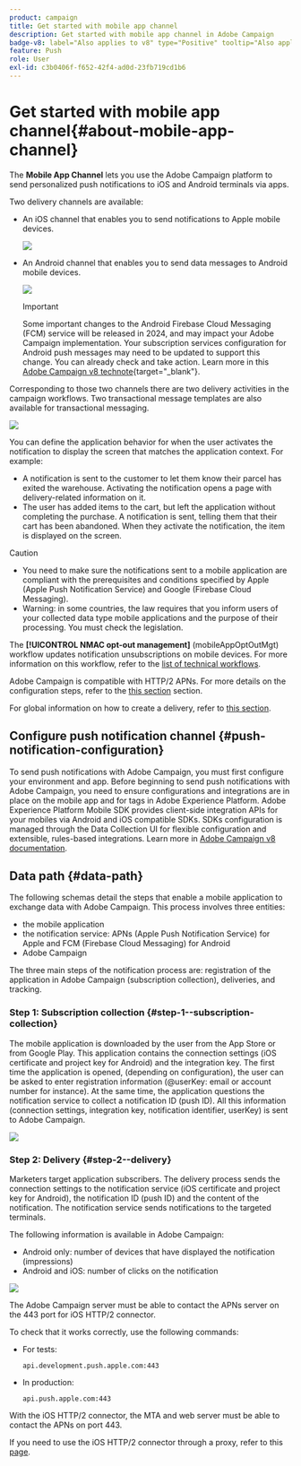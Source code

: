 ```yaml
---
product: campaign
title: Get started with mobile app channel 
description: Get started with mobile app channel in Adobe Campaign
badge-v8: label="Also applies to v8" type="Positive" tooltip="Also applies to Campaign v8"
feature: Push
role: User
exl-id: c3b0406f-f652-42f4-ad0d-23fb719cd1b6
---
```

# Get started with mobile app channel{#about-mobile-app-channel}

The **Mobile App Channel** lets you use the Adobe Campaign platform to send personalized push notifications to iOS and Android terminals via apps. 

Two delivery channels are available:

* An iOS channel that enables you to send notifications to Apple mobile devices.

  ![](assets/nmac_intro_2.png)

* An Android channel that enables you to send data messages to Android mobile devices.

  ![](assets/nmac_intro_1.png)

    >[!IMPORTANT]
    >
    >Some important changes to the Android Firebase Cloud Messaging (FCM) service will be released in 2024, and may impact your Adobe Campaign implementation. Your subscription services configuration for Android push messages may need to be updated to support this change. You can already check and take action. Learn more in this [Adobe Campaign v8 technote](https://experienceleague.adobe.com/docs/campaign/technotes-ac/tn-new/push-technote.html){target="_blank"}.

Corresponding to those two channels there are two delivery activities in the campaign workflows. Two transactional message templates are also available for transactional messaging.

![](assets/nmac_intro_3.png)


You can define the application behavior for when the user activates the notification to display the screen that matches the application context. For example:

* A notification is sent to the customer to let them know their parcel has exited the warehouse. Activating the notification opens a page with delivery-related information on it.
* The user has added items to the cart, but left the application without completing the purchase. A notification is sent, telling them that their cart has been abandoned. When they activate the notification, the item is displayed on the screen.

>[!CAUTION]
>
>* You need to make sure the notifications sent to a mobile application are compliant with the prerequisites and conditions specified by Apple (Apple Push Notification Service) and Google (Firebase Cloud Messaging).
>* Warning: in some countries, the law requires that you inform users of your collected data type mobile applications and the purpose of their processing. You must check the legislation.

The **[!UICONTROL NMAC opt-out management]** (mobileAppOptOutMgt) workflow updates notification unsubscriptions on mobile devices. For more information on this workflow, refer to the [list of technical workflows](../../workflow/using/about-technical-workflows.md).

Adobe Campaign is compatible with HTTP/2 APNs. For more details on the configuration steps, refer to the [this section](configuring-the-mobile-application.md) section.

For global information on how to create a delivery, refer to [this section](steps-about-delivery-creation-steps.md).


## Configure push notification channel {#push-notification-configuration}

To send push notifications with Adobe Campaign, you must first configure your environment and app. Before beginning to send push notifications with Adobe Campaign, you need to ensure configurations and integrations are in place on the mobile app and for tags in Adobe Experience Platform. Adobe Experience Platform Mobile SDK provides client-side integration APIs for your mobiles via Android and iOS compatible SDKs. SDKs configuration is managed through the Data Collection UI for flexible configuration and extensible, rules-based integrations. Learn more in [Adobe Campaign v8 documentation](https://experienceleague.adobe.com/en/docs/campaign/campaign-v8/send/push/push-settings).


## Data path {#data-path}

The following schemas detail the steps that enable a mobile application to exchange data with Adobe Campaign. This process involves three entities:

* the mobile application
* the notification service: APNs (Apple Push Notification Service) for Apple and FCM (Firebase Cloud Messaging) for Android
* Adobe Campaign

The three main steps of the notification process are: registration of the application in Adobe Campaign (subscription collection), deliveries, and tracking.

### Step 1: Subscription collection {#step-1--subscription-collection}

The mobile application is downloaded by the user from the App Store or from Google Play. This application contains the connection settings (iOS certificate and project key for Android) and the integration key. The first time the application is opened, (depending on configuration), the user can be asked to enter registration information (@userKey: email or account number for instance). At the same time, the application questions the notification service to collect a notification ID (push ID). All this information (connection settings, integration key, notification identifier, userKey) is sent to Adobe Campaign.

![](assets/nmac_register_view.png)

### Step 2: Delivery {#step-2--delivery}

Marketers target application subscribers. The delivery process sends the connection settings to the notification service (iOS certificate and project key for Android), the notification ID (push ID) and the content of the notification. The notification service sends notifications to the targeted terminals.

The following information is available in Adobe Campaign:

* Android only: number of devices that have displayed the notification (impressions)
* Android and iOS: number of clicks on the notification

![](assets/nmac_delivery_view.png)

The Adobe Campaign server must be able to contact the APNs server on the 443 port for iOS HTTP/2 connector.

To check that it works correctly, use the following commands:

* For tests:

  ```
  api.development.push.apple.com:443
  ```

* In production:

  ```
  api.push.apple.com:443
  ```

With the iOS HTTP/2 connector, the MTA and web server must be able to contact the APNs on port 443.

If you need to use the iOS HTTP/2 connector through a proxy, refer to this [page](../../installation/using/file-res-management.md#proxy-connection-configuration).
